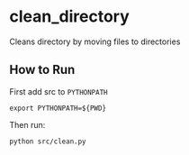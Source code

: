 # clean_directory
Cleans directory by moving files to directories

## How to Run
First add  src to `PYTHONPATH`
```
export PYTHONPATH=${PWD}
```
Then run:
```
python src/clean.py

```
